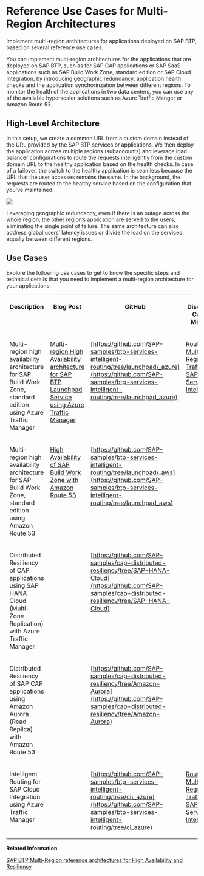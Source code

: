 <!-- loio0ed62d9b911e48b88b88bb70cc55968b -->

# Reference Use Cases for Multi-Region Architectures

Implement multi-region architectures for applications deployed on SAP BTP, based on several reference use cases.

You can implement multi-region architectures for the applications that are deployed on SAP BTP, such as for SAP CAP applications or SAP SaaS applications such as SAP Build Work Zone, standard edition or SAP Cloud Integration, by introducing geographic redundancy, application health checks and the application synchorinzation between different regions. To monitor the health of the applications in two data centers, you can use any of the available hyperscaler solutions such as Azure Traffic Manger or Amazon Route 53.



<a name="loio0ed62d9b911e48b88b88bb70cc55968b__section_qcx_kjh_rvb"/>

## High-Level Architecture

In this setup, we create a common URL from a custom domain instead of the URL provided by the SAP BTP services or applications. We then deploy the application across multiple regions \(subaccounts\) and leverage load balancer configurations to route the requests intelligently from the custom domain URL to the healthy application based on the health checks. In case of a failover, the switch to the healthy application is seamless because the URL that the user accesses remains the same. In the background, the requests are routed to the healthy service based on the configuration that you've maintained.

 ![](images/Multi-Region_Architecture_75b254a.png) 

Leveraging geographic redundancy, even if there is an outage across the whole region, the other region’s application are served to the users, eliminating the single point of failure. The same architecture can also address global users’ latency issues or divide the load on the services equally between different regions.



<a name="loio0ed62d9b911e48b88b88bb70cc55968b__section_fyd_ljh_rvb"/>

## Use Cases

Explore the following use cases to get to know the specific steps and technical details that you need to implement a multi-region architecture for your applications:


<table>
<tr>
<th valign="top">

Description



</th>
<th valign="top">

Blog Post



</th>
<th valign="top">

GitHub



</th>
<th valign="top">

Discovery Center Mission



</th>
</tr>
<tr>
<td valign="top">

Multi-region high availability architecture for SAP Build Work Zone, standard edition using Azure Traffic Manager



</td>
<td valign="top">

[Multi-region High Availability architecture for SAP BTP Launchpad Service using Azure Traffic Manager](https://blogs.sap.com/2022/08/02/multi-region-high-availability-architecture-for-sap-btp-launchpad-service-using-azure-traffic-manager)



</td>
<td valign="top">

[https://github.com/SAP-samples/btp-services-intelligent-routing/tree/launchpad\_azure](https://github.com/SAP-samples/btp-services-intelligent-routing/tree/launchpad_azure)



</td>
<td valign="top">

[Route Multi-Region Traffic to SAP BTP Services Intelligently](https://discovery-center.cloud.sap/missiondetail/3603/)



</td>
</tr>
<tr>
<td valign="top">

Multi-region high availability architecture for SAP Build Work Zone, standard edition using Amazon Route 53



</td>
<td valign="top">

[High Availability of SAP Build Work Zone with Amazon Route 53](https://blogs.sap.com/2022/11/04/high-availability-of-sap-launchpad-service-with-amazon-route-53/)



</td>
<td valign="top">

[https://github.com/SAP-samples/btp-services-intelligent-routing/tree/launchpad\_aws](https://github.com/SAP-samples/btp-services-intelligent-routing/tree/launchpad_aws)



</td>
<td valign="top">

 



</td>
</tr>
<tr>
<td valign="top">

Distributed Resiliency of CAP applications using SAP HANA Cloud \(Multi-Zone Replication\) with Azure Traffic Manager



</td>
<td valign="top">

 



</td>
<td valign="top">

[https://github.com/SAP-samples/cap-distributed-resiliency/tree/SAP-HANA-Cloud](https://github.com/SAP-samples/cap-distributed-resiliency/tree/SAP-HANA-Cloud)



</td>
<td valign="top">

 



</td>
</tr>
<tr>
<td valign="top">

Distributed Resiliency of SAP CAP applications using Amazon Aurora \(Read Replica\) with Amazon Route 53



</td>
<td valign="top">

 



</td>
<td valign="top">

[https://github.com/SAP-samples/cap-distributed-resiliency/tree/Amazon-Aurora](https://github.com/SAP-samples/cap-distributed-resiliency/tree/Amazon-Aurora)



</td>
<td valign="top">

 



</td>
</tr>
<tr>
<td valign="top">

Intelligent Routing for SAP Cloud Integration using Azure Traffic Manager



</td>
<td valign="top">

 



</td>
<td valign="top">

[https://github.com/SAP-samples/btp-services-intelligent-routing/tree/ci\_azure](https://github.com/SAP-samples/btp-services-intelligent-routing/tree/ci_azure)



</td>
<td valign="top">

[Route Multi-Region Traffic to SAP BTP Services Intelligently](https://discovery-center.cloud.sap/missiondetail/3603/)



</td>
</tr>
</table>

**Related Information**  


[SAP BTP Multi-Region reference architectures for High Availability and Resiliency](https://blogs.sap.com/2022/07/21/sap-btp-multi-region-reference-architectures-for-high-availability-and-resiliency/)

